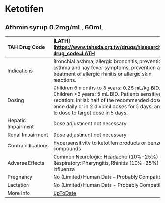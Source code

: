 # Ketotifen

## Athmin syrup 0.2mg/mL, 60mL

| TAH Drug Code      | [LATH](https://www.tahsda.org.tw/drugs/hissearch.php?drug_code=LATH                                                                                                                                                                    |
|:-------------------|:---------------------------------------------------------------------------------------------------------------------------------------------------------------------------------------------------------------------------------------|
| Indications        | Bronchial asthma, allergic bronchitis, prevention of asthma and hay fever symptoms, prevention and treatment of allergic rhinitis or allergic skin reactions.                                                                          |
| Dosing             | Children 6 months to 3 years: 0.25 mL/kg BID. Children >3 years: 5 mL BID. Patients sensitive to sedation: Initial: half of the recommended dose once daily or in 2 divided doses for 5 days; and up to dose to target dose in 5 days. |
| Hepatic Impairment | Dose adjustment not necessary                                                                                                                                                                                                          |
| Renal Impairment   | Dose adjustment not necessary                                                                                                                                                                                                          |
| Contraindications  | Hypersensitivity to ketotifen products or benzoate compounds                                                                                                                                                                           |
| Adverse Effects    | Common Neurologic: Headache (10%-25%) Respiratory: Pharyngitis, Rhinitis (10%-25%) Other: Influenza                                                                                                                                    |
| Pregnancy          | No (Limited) Human Data – Probably Compatible                                                                                                                                                                                          |
| Lactation          | No (Limited) Human Data - Probably Compatible                                                                                                                                                                                          |
| More Info          | [UpToDate](https://www.uptodate.com/contents/ketotifen-drug-information)                                                                                                                                                               |

